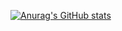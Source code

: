 [![Anurag's GitHub stats](https://github-readme-stats.vercel.app/api?username=d4kii)](https://github.com/anuraghazra/github-readme-stats)
